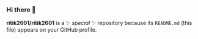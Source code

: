 ### Hi there 👋


**ritik2601/ritik2601** is a ✨ _special_ ✨ repository because its `README.md` (this file) appears on your GitHub profile.



















